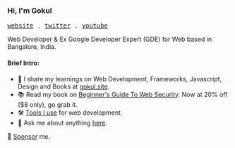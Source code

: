 ### Hi, I'm Gokul

<p>
  <samp>
   <a href="https://gokul.site">website</a> .
   <a href="https://twitter.com/gokul_i">twitter</a> .
   <a href="https://youtube.com/@gokulkrishh">youtube</a>
  </samp>
 </p>

Web Developer & Ex Google Developer Expert (GDE) for Web based in Bangalore, India.

#### Brief Intro:

- 📩 I share my learnings on Web Development, Frameworks, Javascript, Design and Books at [gokul.site](https://gokul.site).
- 📚 Read my book on [Beginner's Guide To Web Security](https://gokul.site/book). Now at 20% off ($8 only), go grab it.
- 🛠 [Tools I use](http://gokul.site/blog/uses) for web development.
- 💬 Ask me about anything [here](https://github.com/gokulkrishh/gokulkrishh/issues).

🔗 [Sponsor](https://github.com/sponsors/gokulkrishh) me.
